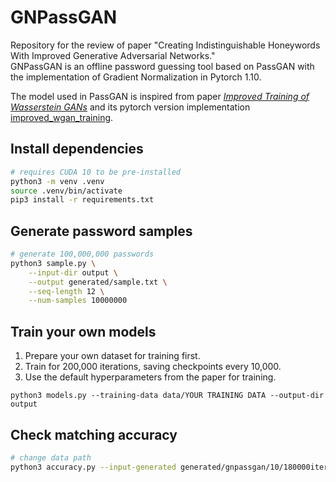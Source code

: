 # GNPassGAN

Repository for the review of paper "Creating Indistinguishable Honeywords With Improved Generative Adversarial Networks."  
GNPassGAN is an offline password guessing tool based on PassGAN with the implementation of Gradient Normalization in Pytorch 1.10.

The model used in PassGAN is inspired from paper [_Improved Training of Wasserstein GANs_](https://arxiv.org/abs/1704.00028) and its pytorch version implementation [improved_wgan_training](https://github.com/caogang/wgan-gp).

## Install dependencies

```bash
# requires CUDA 10 to be pre-installed
python3 -m venv .venv 
source .venv/bin/activate  
pip3 install -r requirements.txt
```
## Generate password samples
```bash
# generate 100,000,000 passwords
python3 sample.py \
	--input-dir output \
	--output generated/sample.txt \
  	--seq-length 12 \
  	--num-samples 10000000
```
## Train your own models

1) Prepare your own dataset for training first.
2) Train for 200,000 iterations, saving checkpoints every 10,000.
3) Use the default hyperparameters from the paper for training.
```
python3 models.py --training-data data/YOUR TRAINING DATA --output-dir output
```

## Check matching accuracy
```bash
# change data path
python3 accuracy.py --input-generated generated/gnpassgan/10/180000iter/8.txt --input-test data/test_rockyou10.txt
```
